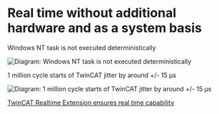 # Real time without additional hardware and as a system basis

Windows NT task is not executed deterministically

![Diagram: Windows NT task is not executed deterministically](https://infosys.beckhoff.com/content/1033/tcsystemover/images/WinNTTask.gif)

1 million cycle starts of TwinCAT jitter by around +/- 15 µs

![Diagram: 1 million cycle starts of TwinCAT jitter by around +/- 15 µs](https://infosys.beckhoff.com/content/1033/tcsystemover/images/Jitter.gif)

[TwinCAT Realtime Extension ensures real time capability](https://infosys.beckhoff.com/content/1033/tcsystemover/html/tcsystemover_pcctrlrt.htm)
